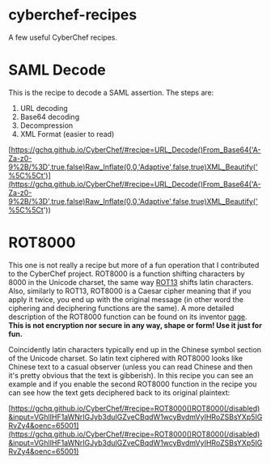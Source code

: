# cyberchef-recipes
A few useful CyberChef recipes.

# SAML Decode

This is the recipe to decode a SAML assertion. The steps are:
1. URL decoding
2. Base64 decoding
3. Decompression
4. XML Format (easier to read)

[https://gchq.github.io/CyberChef/#recipe=URL_Decode()From_Base64('A-Za-z0-9%2B/%3D',true,false)Raw_Inflate(0,0,'Adaptive',false,true)XML_Beautify('%5C%5Ct')](https://gchq.github.io/CyberChef/#recipe=URL_Decode()From_Base64('A-Za-z0-9%2B/%3D',true,false)Raw_Inflate(0,0,'Adaptive',false,true)XML_Beautify('%5C%5Ct'))

# ROT8000

This one is not really a recipe but more of a fun operation that I contributed to the CyberChef project. ROT8000 is a function shifting characters by 8000 in the Unicode charset, the same way [ROT13](https://en.wikipedia.org/wiki/ROT13) shifts latin characters. Also, similarly to ROT13, ROT8000 is a Caesar cipher meaning that if you apply it twice, you end up with the original message (in other word the ciphering and deciphering functions are the same). A more detailed description of the ROT8000 function can be found on its inventor [page](https://rot8000.com/info). **This is not encryption nor secure in any way, shape or form! Use it just for fun.**

Coincidently latin characters typically end up in the Chinese symbol section of the Unicode charset. So latin text ciphered with ROT8000 looks like Chinese text to a casual observer (unless you can read Chinese and then it's pretty obvious that the text is gibberish). In this recipe you can see an example and if you enable the second ROT8000 function in the recipe you can see how the text gets deciphered back to its original plaintext:

[https://gchq.github.io/CyberChef/#recipe=ROT8000()ROT8000(/disabled)&input=VGhlIHF1aWNrIGJyb3duIGZveCBqdW1wcyBvdmVyIHRoZSBsYXp5IGRvZy4&oenc=65001](https://gchq.github.io/CyberChef/#recipe=ROT8000()ROT8000(/disabled)&input=VGhlIHF1aWNrIGJyb3duIGZveCBqdW1wcyBvdmVyIHRoZSBsYXp5IGRvZy4&oenc=65001)
